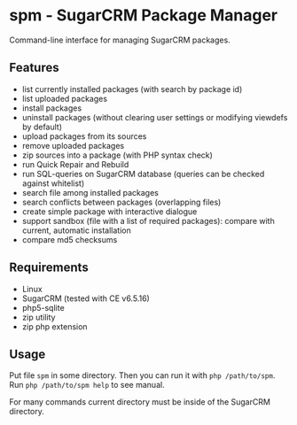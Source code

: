 # spm - SugarCRM Package Manager

Command-line interface for managing SugarCRM packages.

## Features

* list currently installed packages (with search by package id)
* list uploaded packages
* install packages
* uninstall packages (without clearing user settings or modifying viewdefs by default)
* upload packages from its sources
* remove uploaded packages
* zip sources into a package (with PHP syntax check)
* run Quick Repair and Rebuild
* run SQL-queries on SugarCRM database (queries can be checked against whitelist)
* search file among installed packages
* search conflicts between packages (overlapping files)
* create simple package with interactive dialogue
* support sandbox (file with a list of required packages): compare with current, automatic installation
* compare md5 checksums

## Requirements

* Linux
* SugarCRM (tested with CE v6.5.16)
* php5-sqlite
* zip utility
* zip php extension

## Usage

Put file `spm` in some directory. Then you can run it with `php /path/to/spm`.
Run `php /path/to/spm help` to see manual.

For many commands current directory must be inside of the SugarCRM directory.
